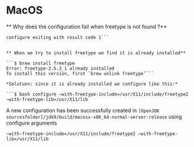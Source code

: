 # MacOS


** Why does the configuration fail when freetype is not found ?**

```configure: error: Could not find freetype!  
configure exiting with result code 1```


** When we try to install freetype we find it is already installed**

```$ brew install freetype
Error: freetype-2.5.3_1 already installed
To install this version, first `brew unlink freetype’```

*Solutuon: since it is already installed we configure like this:*

```$ bash configure –with-freetype-include=/usr/X11/include/freetype2 –with-freetype-lib=/usr/X11/lib
```
A new configuration has been successfully created in
```[OpenJDK sourcesfolder]/jdk9/build/macosx-x86_64-normal-server-release```
using configure arguments

```
–with-freetype-include=/usr/X11/include/freetype2 –with-freetype-lib=/usr/X11/lib
```